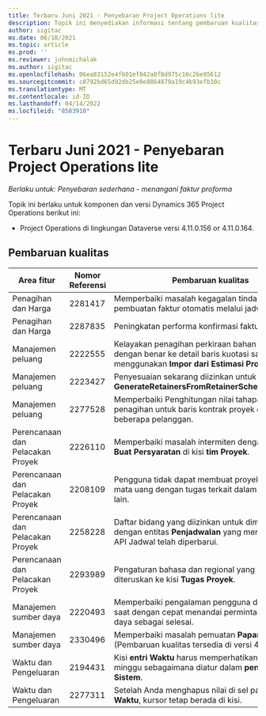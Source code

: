 ```yaml
---
title: Terbaru Juni 2021 - Penyebaran Project Operations lite
description: Topik ini menyediakan informasi tentang pembaruan kualitas yang tersedia dalam rilis Juni 2021 penyebaran Project Operations lite.
author: sigitac
ms.date: 06/10/2021
ms.topic: article
ms.prod: ''
ms.reviewer: johnmichalak
ms.author: sigitac
ms.openlocfilehash: 06ea83152e4f601ef842a0f8d975c16c2be95612
ms.sourcegitcommit: c0792bd65d92db25e0e8864879a19c4b93efb10c
ms.translationtype: MT
ms.contentlocale: id-ID
ms.lasthandoff: 04/14/2022
ms.locfileid: "8583910"
---
```

# <a name="whats-new-june-2021---project-operations-lite-deployment"></a>Terbaru Juni 2021 - Penyebaran Project Operations lite

_Berlaku untuk: Penyebaran sederhana - menangani faktur proforma_

Topik ini berlaku untuk komponen dan versi Dynamics 365 Project Operations berikut ini:

  - Project Operations di lingkungan Dataverse versi 4.11.0.156 or 4.11.0.164.

## <a name="quality-updates"></a>Pembaruan kualitas

| **Area fitur** | **Nomor Referensi** | **Pembaruan kualitas** |
| --- | --- | --- |
| Penagihan dan Harga | 2281417 | Memperbaiki masalah kegagalan tindakan pembuatan faktur otomatis melalui jadwal faktur. |
| Penagihan dan Harga | 2287835 |   Peningkatan performa konfirmasi faktur. |
| Manajemen peluang | 2222555 | Kelayakan penagihan perkiraan bahan harus disalin dengan benar ke detail baris kuotasi saat menggunakan **Impor dari Estimasi Proyek**. |
| Manajemen peluang | 2223427 | Penyesuaian sekarang diizinkan untuk tindakan, **GenerateRetainersFromRetainerScheduleOptions**. |
| Manajemen peluang | 2277528 | Memperbaiki Penghitungan nilai tahapan penagihan untuk baris kontrak proyek dengan beberapa pelanggan. |
| Perencanaan dan Pelacakan Proyek | 2226110 | Memperbaiki masalah intermiten dengan fungsi **Buat Persyaratan** di kisi **tim Proyek**. |
| Perencanaan dan Pelacakan Proyek | 2208109 | Pengguna tidak dapat membuat proyek dalam satu mata uang dengan tugas terkait dalam mata uang lain. |
| Perencanaan dan Pelacakan Proyek | 2258228 | Daftar bidang yang diizinkan untuk dimodifikasi dengan entitas **Penjadwalan** yang menggunakan API Jadwal telah diperbarui. |
| Perencanaan dan Pelacakan Proyek | 2293989 | Pengaturan bahasa dan regional yang benar harus diteruskan ke kisi **Tugas Proyek**.|
| Manajemen sumber daya | 2220493 | Memperbaiki pengalaman pengguna di kisi **Tugas** saat dengan cepat menandai permintaan sumber daya sebagai selesai. |
| Manajemen sumber daya | 2330496 | Memperbaiki masalah pemuatan **Papan Jadwal**. (Pembaruan kualitas tersedia di versi 4.11.0.164) |
| Waktu dan Pengeluaran | 2194431 | Kisi **entri Waktu** harus memperhatikan awal minggu sebagaimana diatur dalam **pengaturan Sistem**. |
| Waktu dan Pengeluaran | 2277311 | Setelah Anda menghapus nilai di sel pada kisi **entri Waktu**, kursor tetap berada di kisi. |
